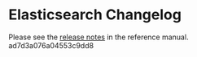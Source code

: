 # Elasticsearch Changelog

Please see the [release notes](https://www.elastic.co/guide/en/elasticsearch/reference/current/es-release-notes.html) in the reference manual.
ad7d3a076a04553c9dd8

